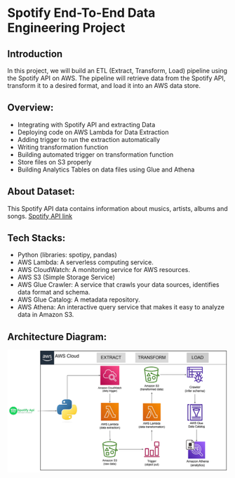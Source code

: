 # Spotify End-To-End Data Engineering Project

## Introduction
In this project, we will build an ETL (Extract, Transform, Load) pipeline using the Spotify API on AWS. The pipeline will retrieve data from the Spotify API, transform it to a desired format, and load it into an AWS data store.

## Overview:
- Integrating with Spotify API and extracting Data
- Deploying code on AWS Lambda for Data Extraction
- Adding trigger to run the extraction automatically
- Writing transformation function
- Building automated trigger on transformation function
- Store files on S3 properly
- Building Analytics Tables on data files using Glue and Athena

## About Dataset:
This Spotify API data contains information about musics, artists, albums and songs. [Spotify API link](https://developer.spotify.com)

## Tech Stacks:
- Python (libraries: spotipy, pandas)
- AWS Lambda: A serverless computing service.
- AWS CloudWatch: A monitoring service for AWS resources.
- AWS S3 (Simple Storage Service)
- AWS Glue Crawler: A service that crawls your data sources, identifies data format and schema.
- AWS Glue Catalog: A metadata repository.
- AWS Athena: An interactive query service that makes it easy to analyze data in Amazon S3.
  
## Architecture Diagram:
![Architecture Diagram](https://github.com/Logan0818/spotify-end-to-end-data-engineering-project/blob/main/spotify%20architecture%20aws.png)

